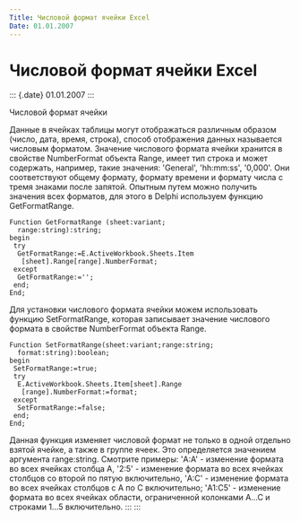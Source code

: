 ```yaml
---
Title: Числовой формат ячейки Excel
Date: 01.01.2007
---
```



Числовой формат ячейки Excel
============================

::: {.date}
01.01.2007
:::

Числовой формат ячейки

Данные в ячейках таблицы могут отображаться различным образом (число,
дата, время, строка), способ отображения данных называется числовым
форматом. Значение числового формата ячейки хранится в свойстве
NumberFormat объекта Range, имеет тип строка и может содержать,
например, такие значения: \'General\', \'hh:mm:ss\', \'0,000\'. Они
соответствуют общему формату, формату времени и формату числа с тремя
знаками после запятой. Опытным путем можно получить значения всех
форматов, для этого в Delphi используем функцию GetFormatRange.

    Function GetFormatRange (sheet:variant;
      range:string):string;
    begin
     try
      GetFormatRange:=E.ActiveWorkbook.Sheets.Item
       [sheet].Range[range].NumberFormat;
     except
      GetFormatRange:='';
     end;
    End;

 

Для установки числового формата ячейки можем использовать функцию
SetFormatRange, которая записывает значение числового формата в свойстве
NumberFormat объекта Range.

    Function SetFormatRange(sheet:variant;range:string;
      format:string):boolean;
    begin
     SetFormatRange:=true;
     try
      E.ActiveWorkbook.Sheets.Item[sheet].Range
       [range].NumberFormat:=format;
     except
      SetFormatRange:=false;
     end;
    End;

 

Данная функция изменяет числовой формат не только в одной отдельно
взятой ячейке, а также в группе ячеек. Это определяется значением
аргумента range:string. Смотрите примеры: \'A:A\' - изменение формата во
всех ячейках столбца A, \'2:5\' - изменение формата во всех ячейках
столбцов со второй по пятую включительно, \'A:C\' - изменение формата во
всех ячейках столбцов с A по C включительно; \'A1:C5\' - изменение
формата во всех ячейках области, ограниченной колонками A...C и
строками 1...5 включительно.
:::
:::
